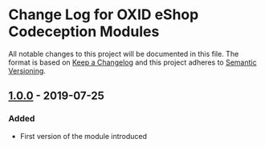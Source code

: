 # Change Log for OXID eShop Codeception Modules

All notable changes to this project will be documented in this file.
The format is based on [Keep a Changelog](http://keepachangelog.com/)
and this project adheres to [Semantic Versioning](http://semver.org/).

## [1.0.0] -  2019-07-25

### Added
- First version of the module introduced

[1.0.0]: https://github.com/OXID-eSales/codeception-page-object/compare/78f569ceafc73440b800553c2f78885292aeccf8..v1.0.0